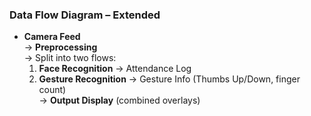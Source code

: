 ### Data Flow Diagram – Extended

- **Camera Feed**  
  → **Preprocessing**  
  → Split into two flows:
    1. **Face Recognition** → Attendance Log  
    2. **Gesture Recognition** → Gesture Info (Thumbs Up/Down, finger count)  
  → **Output Display** (combined overlays)  
